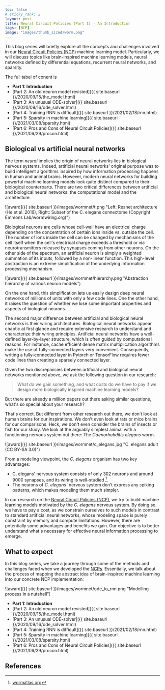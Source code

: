 ```yaml
---
toc: false
# sticky_rank: 2
layout: post
title: Neural Circuit Policies (Part 1) - An Introduction
tags: [NCP]
image: "images/thumb_sized/worm.png"
---
```


This blog series will briefly explore all the concepts and challenges involved in our [Neural Circuit Policies (NCP)]((https://rdcu.be/b8sEo)) machine learning model. 
Particularly, we will discuss topics like brain-inspired machine learning models, neural networks defined by differential equations, recurrent neural networks, and sparsity.

The full tabel of conent is

- **Part 1: Introduction**
- [Part 2: An old neuron model revisted]({{ site.baseurl }}/2020/09/15/the_model.html)
- [Part 3: An unusual ODE-solver]({{ site.baseurl }}/2020/09/16/ode_solver.html)
- [Part 4: Training RNN is difficult]({{ site.baseurl }}/2021/02/18/rnn.html)
- [Part 5: Sparsity in machine learning]({{ site.baseurl }}/2021/03/08/sparsity.html)
- [Part 6: Pros and Cons of Neural Circuit Policies]({{ site.baseurl }}/2021/06/29/procon.html)

## Biological vs artificial neural networks

The term *neural* implies the origin of neural networks lies in biological nervous systems. Indeed, artificial neural networks' original purpose was to build intelligent algorithms inspired by how information processing happens in human and animal brains. 
However, modern neural networks for building powerful machine learning models look quite distinct compared to their biological counterparts.
There are two critical differences between artificial and biological neural networks: the computational model and the architecture.

![award]({{ site.baseurl }}/images/wormnet/t.png "Left: Resnet architecture (He et al. 2016), Right: Subset of the C. elegans connectome (Copyright Emmons Lab/wormwiring.org)")

Biological neurons are cells whose cell-wall have an electrical charge depending on the concentration of certain ions inside vs. outside the cell. 
The number of ions inside the cell can be changed by mechanisms of the cell itself when the cell's electrical charge exceeds a threshold or via neurotransmitters released by synapses coming from other neurons. 
On the other side of the spectrum, an artificial neuron is simply a weighted summation of its inputs, followed by a non-linear function. This high-level abstraction is an extreme simplification of the underlying information processing mechanism. 

![award]({{ site.baseurl }}/images/wormnet/hierarchy.png "Abstraction hierarchy of various neuron models")

On the one hand, this simplification lets us easily design deep neural networks of millions of units with only a few code lines.
One the other hand, it raises the question of whether we lose some important properties and aspects of biological neurons.

The second major difference between artificial and biological neural networks is their wiring architectures.
Biological neural networks appear chaotic at first glance and require extensive research to understand and characterize their wiring principles. 
Artificial neural networks have a well-defined layer-by-layer structure, which is often guided by computational reasons. For instance, cache efficient dense matrix multiplication algorithms make the use of fully-connected layers very convenient. Consequently, writing a fully-connected layer in Pytorch or TensorFlow requires fewer code lines than creating a sparsely connected layer.

Given the two discrepancies between artificial and biological neural networks mentioned above, we ask the following question in our research:

> What do we gain something, and what costs do we have to pay if we design more biologically inspired machine learning models?

But there are already a million papers out there asking similar questions, what's so special about your research?

That's correct. But different from other research out there, we don't look at human brains for our inspirations.
We don't even look at rats or mice brains for our comparisons.
Heck, we don't even consider the brains of insects or fish for our study.
We look at the arguably simplest animal with a functioning nervous system out there: The *Caenorhabditis elegans* worm.

![award]({{ site.baseurl }}/images/wormnet/c_elegans.jpg "C. elegans adult (CC BY-SA 3.0)")

From a modeling viewpoint, the *C. elegans* organism has two key advantages:

- C. elegans' nervous system consists of only 302 neurons and around 9000 synapses, and its wiring is well-studied [^1]. 
- The neurons of *C. elegans'* nervous system don't express any spiking patterns, which makes modeling them much simpler.

In our research on the [Neural Circuit Policies (NCP)]((https://rdcu.be/b8sEo)), we try to build machine learning models motivated by the *C. elegans* nervous system. 
By doing so, we have to pay a cost, as we constrain ourselves to such models in contrast to standard artificial neural networks, whose modeling space is purely constraint by memory and compute limitations.
However, there are potentially some advantages and benefits we gain.
Our objective is to better understand what's necessary for effective neural information processing to emerge. 

## What to expect

In this blog series, we take a journey through some of the methods and challenges faced when we developed the [NCPs](https://rdcu.be/b8sEo). 
Essentially, we talk about the process of mapping the abstract idea of brain-inspired machine learning into our concrete NCP implementation:

![award]({{ site.baseurl }}/images/wormnet/ode_to_rnn.png "Modelling process in a nutshell")

- **Part 1: Introduction**
- [Part 2: An old neuron model revisted]({{ site.baseurl }}/2020/09/15/the_model.html)
- [Part 3: An unusual ODE-solver]({{ site.baseurl }}/2020/09/16/ode_solver.html)
- [Part 4: Training RNN is difficult]({{ site.baseurl }}/2021/02/18/rnn.html)
- [Part 5: Sparsity in machine learning]({{ site.baseurl }}/2021/03/08/sparsity.html)
- [Part 6: Pros and Cons of Neural Circuit Policies]({{ site.baseurl }}/2021/06/29/procon.html)

## References

[^1]: [wormatlas.org](https://www.wormatlas.org/)
